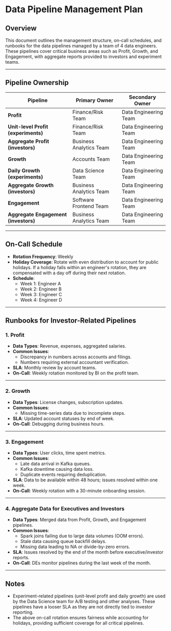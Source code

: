 # Data Pipeline Management Plan

## Overview
This document outlines the management structure, on-call schedules, and runbooks for the data pipelines managed by a team of 4 data engineers. These pipelines cover critical business areas such as Profit, Growth, and Engagement, with aggregate reports provided to investors and experiment teams.

---

## Pipeline Ownership

| Pipeline                        | Primary Owner                 | Secondary Owner         |
|---------------------------------|-------------------------------|-------------------------|
| **Profit**                      | Finance/Risk Team             | Data Engineering Team   |
| **Unit-level Profit (experiments)** | Finance/Risk Team             | Data Engineering Team   |
| **Aggregate Profit (investors)**| Business Analytics Team       | Data Engineering Team   |
| **Growth**                      | Accounts Team                 | Data Engineering Team   |
| **Daily Growth (experiments)**  | Data Science Team             | Data Engineering Team   |
| **Aggregate Growth (investors)**| Business Analytics Team       | Data Engineering Team   |
| **Engagement**                  | Software Frontend Team        | Data Engineering Team   |
| **Aggregate Engagement (investors)**| Business Analytics Team   | Data Engineering Team   |

---

## On-Call Schedule

- **Rotation Frequency**: Weekly
- **Holiday Coverage**: Rotate with even distribution to account for public holidays. If a holiday falls within an engineer's rotation, they are compensated with a day off during their next rotation.
- **Schedule**:
  - Week 1: Engineer A
  - Week 2: Engineer B
  - Week 3: Engineer C
  - Week 4: Engineer D

---

## Runbooks for Investor-Related Pipelines

### 1. Profit
- **Data Types**: Revenue, expenses, aggregated salaries.
- **Common Issues**:
  - Discrepancy in numbers across accounts and filings.
  - Numbers requiring external accountant verification.
- **SLA**: Monthly review by account teams.
- **On-Call**: Weekly rotation monitored by BI on the profit team.

---

### 2. Growth
- **Data Types**: License changes, subscription updates.
- **Common Issues**:
  - Missing time-series data due to incomplete steps.
- **SLA**: Updated account statuses by end of week.
- **On-Call**: Debugging during business hours.

---

### 3. Engagement
- **Data Types**: User clicks, time spent metrics.
- **Common Issues**:
  - Late data arrival in Kafka queues.
  - Kafka downtime causing data loss.
  - Duplicate events requiring deduplication.
- **SLA**: Data to be available within 48 hours; issues resolved within one week.
- **On-Call**: Weekly rotation with a 30-minute onboarding session.

---

### 4. Aggregate Data for Executives and Investors
- **Data Types**: Merged data from Profit, Growth, and Engagement pipelines.
- **Common Issues**:
  - Spark joins failing due to large data volumes (OOM errors).
  - Stale data causing queue backfill delays.
  - Missing data leading to NA or divide-by-zero errors.
- **SLA**: Issues resolved by the end of the month before executive/investor reports.
- **On-Call**: DEs monitor pipelines during the last week of the month.

---

## Notes
- Experiment-related pipelines (unit-level profit and daily growth) are used by the Data Science team for A/B testing and other analyses. These pipelines have a looser SLA as they are not directly tied to investor reporting.
- The above on-call rotation ensures fairness while accounting for holidays, providing sufficient coverage for all critical pipelines.